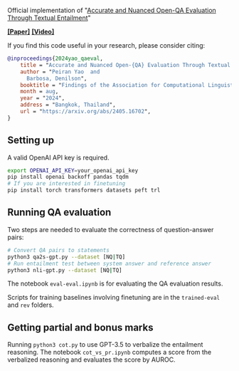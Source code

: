 Official implementation of "[Accurate and Nuanced Open-QA Evaluation Through Textual Entailment](https://arxiv.org/abs/2405.16702)"

[**[Paper]**](https://arxiv.org/abs/2405.16702) [**[Video]**](https://vimeo.com/994611659)

If you find this code useful in your research, please consider citing:
```bibtex
@inproceedings{2024yao_qaeval,
    title = "Accurate and Nuanced Open-{QA} Evaluation Through Textual Entailment",
    author = "Peiran Yao  and
      Barbosa, Denilson",
    booktitle = "Findings of the Association for Computational Linguistics: ACL 2024",
    month = aug,
    year = "2024",
    address = "Bangkok, Thailand",
    url = "https://arxiv.org/abs/2405.16702",
}
```

## Setting up
A valid OpenAI API key is required.
```bash
export OPENAI_API_KEY=your_openai_api_key
pip install openai backoff pandas tqdm
# If you are interested in finetuning
pip install torch transformers datasets peft trl
```

## Running QA evaluation
Two steps are needed to evaluate the correctness of question-answer pairs:

```bash
# Convert QA pairs to statements
python3 qa2s-gpt.py --dataset [NQ|TQ]
# Run entailment test between system answer and reference answer
python3 nli-gpt.py --dataset [NQ|TQ]
```

The notebook `eval-eval.ipynb` is for evaluating the QA evaluation results.

Scripts for training baselines involving finetuning are in the `trained-eval` and `rev` folders.

## Getting partial and bonus marks
Running `python3 cot.py` to use GPT-3.5 to verbalize the entailment reasoning. The notebook `cot_vs_pr.ipynb` computes a score from the verbalized reasoning and evaluates the score by AUROC.